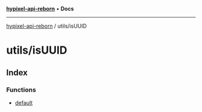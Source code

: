 [**hypixel-api-reborn**](../../README.md) • **Docs**

***

[hypixel-api-reborn](../../modules.md) / utils/isUUID

# utils/isUUID

## Index

### Functions

- [default](functions/default.md)
